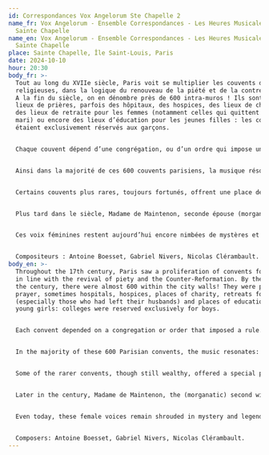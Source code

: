 ```yaml
---
id: Correspondances Vox Angelorum Ste Chapelle 2
name_fr: Vox Angelorum - Ensemble Correspondances - Les Heures Musicales de la
  Sainte Chapelle
name_en: Vox Angelorum - Ensemble Correspondances - Les Heures Musicales de la
  Sainte Chapelle
place: Sainte Chapelle, Île Saint-Louis, Paris
date: 2024-10-10
hour: 20:30
body_fr: >-
  Tout au long du XVIIe siècle, Paris voit se multiplier les couvents de
  religieuses, dans la logique du renouveau de la piété et de la contre-réforme.
  A la fin du siècle, on en dénombre près de 600 intra-muros ! Ils sont des
  lieux de prières, parfois des hôpitaux, des hospices, des lieux de charité,
  des lieux de retraite pour les femmes (notamment celles qui quittent leur
  mari) ou encore des lieux d’éducation pour les jeunes filles : les collèges
  étaient exclusivement réservés aux garçons. 


  Chaque couvent dépend d’une congrégation, ou d’un ordre qui impose une règle. Celle-ci régit le temps et l’espace dans le quotidien des religieuses et de tous ceux qui vivent ou travaillent entre les murs du couvent. La règle définit notamment la place que doit y occuper la musique : elle diffère donc d’un lieu à un autre. Deux autres paramètres peuvent changer la place de la musique dans une maison religieuse : les moyens dont elle dispose (la musique coûte cher déjà à cette époque !) et le goût de la mère supérieure. Plusieurs exemples montrent que la mère abbesse donne sa propre interprétation de la règle pour faire place à la musique qui la passionne…  


  Ainsi dans la majorité de ces 600 couvents parisiens, la musique résonne : d’abord (et souvent exclusivement) avec le plain-chant, qui est la racine du chant sacré de la chrétienté. Le répertoire ne remonte pas toujours, comme on pourrait le croire, à la nuit des temps : il est parfois composé ou arrangé spécifiquement pour un lieu, dont il devient l’une des signatures du cérémonial spécifique. Comme à la cour de Louis XIV, mais d’une tout autre manière, la musique marque ainsi la puissance et l’indépendance. 


  Certains couvents plus rares, toujours fortunés, offrent une place de choix à la musique. On y voit les religieuses et les demoiselles s’adonner à la pratique du chant figuré (des motets, et non plus seulement du plain chant) et des instruments. C’est le cas par exemple de l’abbaye royale de Montmartre au milieu du XVIIe siècle où l’on rapporte que les religieuses chantaient et jouaient des instruments (orgue, viole, luth) pour s’accompagner. Antoine Boësset en était l’organiste et le maître de musique (adoré des religieuses dit-on). Ce compositeur majeur du temps de Louis XIII, connu pour ses airs de cour et ses ballets, dont les timbres courent sur toutes les lèvres depuis les salons jusqu’à la rue, compose donc pour ces dames de Montmartre un répertoire totalement original, en polyphonies à voix égales. Ce répertoire révèle aussi à quel point Boësset manie le contrepoint et les harmonies pour produire une sublime musique, très éloignée de ses airs célèbres. 


  Plus tard dans le siècle, Madame de Maintenon, seconde épouse (morganatique) de Louis XIV, fonde une institution religieuse destinée aux jeunes filles pauvres de la noblesse. La musique y trouve une place quasi centrale et les plus grands compositeurs de musique sacrée d’alors s’y trouvent impliqués : Gabriel Nivers ou Nicolas Clérambault. Ils composent pour ce couvent une musique d’une immense profondeur, mais allant parfois chercher l’individualité des chanteuses au-delà d’une réserve naturelle qu’attend la protectrice du couvent. Devant tant de débordements de sensualité, la musique finit par disparaitre simplement : elle est considérée comme trop subversive ! 


  Ces voix féminines restent aujourd’hui encore nimbées de mystères et de légendes. Les couvents de femmes tels qu’ils sont décrit par les rares privilégiés qui peuvent y laisser une oreille, mêlent l’excellence à la rareté : l’accès au chœur étant strictement interdit, l’impossibilité de voir qui produisaient ces sons ont souvent donné aux rares visiteurs l’impression d’être au paradis, entourés des anges musiciens. Le chant de ces femmes, déjà à l’époque, élève les sens de ceux qui les entendent, à leur ravir l’âme… 


  Compositeurs : Antoine Boesset, Gabriel Nivers, Nicolas Clérambault.
body_en: >-
  Throughout the 17th century, Paris saw a proliferation of convents for nuns,
  in line with the revival of piety and the Counter-Reformation. By the end of
  the century, there were almost 600 within the city walls! They were places of
  prayer, sometimes hospitals, hospices, places of charity, retreats for women
  (especially those who had left their husbands) and places of education for
  young girls: colleges were reserved exclusively for boys. 


  Each convent depended on a congregation or order that imposed a rule. These rules govern the time and space in the daily lives of the nuns and all those who live or work within the walls of the convent. Among other things, the rule defines the place that music must occupy within the convent: it therefore differs from one place to another. Two other factors could change the place of music in a religious house: the resources available (music was already expensive in those days!) and the taste of the mother superior. Several examples show that the mother abbess gave her own interpretation of the rule to make room for the music she loved...  


  In the majority of these 600 Parisian convents, the music resonates: first and foremost (and often exclusively) with the plainchant, which is the root of sacred chant in Christianity. The repertoire does not always go back to the dawn of time, as one might think: it is sometimes composed or arranged specifically for a place, becoming one of the signatures of its specific ceremonial. As at the court of Louis XIV, but in a completely different way, music was a mark of power and independence. 


  Some of the rarer convents, though still wealthy, offered a special place to music. Here, nuns and young ladies practised figurative singing (motets, not just plain chant) and played instruments. This was the case, for example, at the Royal Abbey of Montmartre in the mid-seventeenth century, where it is reported that the nuns sang and played instruments (organ, viol, lute) to accompany themselves. Antoine Boësset was the organist and music master (adored by the nuns, it is said). This major composer of the time of Louis XIII, known for his court airs and ballets, whose timbres were heard everywhere from the salons to the streets, composed a totally original repertoire for the ladies of Montmartre, in polyphony for equal voices. This repertoire also reveals Boësset's mastery of counterpoint and harmonies, producing sublime music far removed from his famous arias. 


  Later in the century, Madame de Maintenon, the (morganatic) second wife of Louis XIV, founded a religious institution for poor young noblewomen. Music played an almost central role, and some of the greatest sacred music composers of the day were involved, including Gabriel Nivers and Nicolas Clérambault. They composed music of immense depth for the convent, but sometimes sought out the individuality of the singers beyond the natural reserve expected by the convent's protector. In the face of so much sensual overflow, the music simply disappeared: it was considered too subversive! 


  Even today, these female voices remain shrouded in mystery and legend. Women's convents, as described by the privileged few who were able to leave an ear there, combined excellence with rarity: access to the choir was strictly forbidden, and the impossibility of seeing who was producing these sounds often gave the rare visitors the impression of being in heaven, surrounded by angel musicians. Even in those days, the singing of these women uplifted the senses of those who heard them, to the point of ravishing their souls... 


  Composers: Antoine Boesset, Gabriel Nivers, Nicolas Clérambault.
---
```

